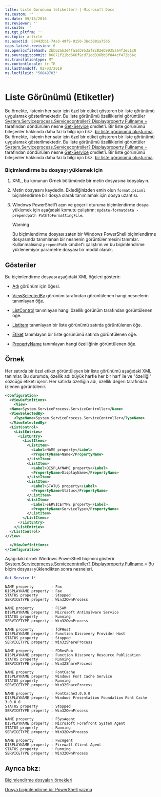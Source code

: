 ```yaml
---
title: Liste Görünümü (etiketler) | Microsoft Docs
ms.custom: ''
ms.date: 09/13/2016
ms.reviewer: ''
ms.suite: ''
ms.tgt_pltfrm: ''
ms.topic: article
ms.assetid: 53442bb1-74a3-49f9-9150-3bc3081a7565
caps.latest.revision: 6
ms.openlocfilehash: 2bb62ab3e4fa1db9b3af8c82eb9035aa4f3e31c0
ms.sourcegitcommit: b6871f21bd666f9cd71dd336bb3f844cf472b56c
ms.translationtype: MT
ms.contentlocale: tr-TR
ms.lasthandoff: 02/03/2019
ms.locfileid: "56849703"
---
```

# <a name="list-view-labels"></a>Liste Görünümü (Etiketler)

Bu örnekte, listenin her satır için özel bir etiket gösteren bir liste görünümü uygulamak gösterilmektedir. Bu liste görünümü özelliklerini görüntüler [System.Serviceprocess.Servicecontroller? Displayproperty Fullname =](/dotnet/api/System.ServiceProcess.ServiceController) tarafından döndürülen nesne [Get-Service](/powershell/module/microsoft.powershell.management/get-service) cmdlet'i. Bir liste görünümü bileşenler hakkında daha fazla bilgi için bkz. [bir liste görünümü oluşturma](./creating-a-list-view.md).
Bu örnekte, listenin her satır için özel bir etiket gösteren bir liste görünümü uygulamak gösterilmektedir. Bu liste görünümü özelliklerini görüntüler [System.Serviceprocess.Servicecontroller? Displayproperty Fullname =](/dotnet/api/System.ServiceProcess.ServiceController) tarafından döndürülen nesne [Get-Service](/powershell/module/Microsoft.PowerShell.Management/Get-Service) cmdlet'i. Bir liste görünümü bileşenler hakkında daha fazla bilgi için bkz. [bir liste görünümü oluşturma](./creating-a-list-view.md).

### <a name="to-load-this-formatting-file"></a>Biçimlendirme bu dosyayı yüklemek için

1. XML, bu konunun Örnek bölümünde bir metin dosyasına kopyalayın.

2. Metin dosyasını kaydedin. Eklediğinizden emin olun `format.ps1xml` biçimlendirme bir dosya olarak tanımlamak için dosya uzantısı.

3. Windows PowerShell'i açın ve geçerli oturuma biçimlendirme dosya yüklemek için aşağıdaki komutu çalıştırın: `Update-formatdata -prependpath PathToFormattingFile`.

   > [!WARNING]
   > Bu biçimlendirme dosyası zaten bir Windows PowerShell biçimlendirme dosyasında tanımlanan bir nesnenin görüntülenmesini tanımlar. Kullanmalısınız `prependPath` cmdlet'i çalıştırın ve bu biçimlendirme yüklenemiyor parametre dosyası bir modül olarak.

## <a name="demonstrates"></a>Gösteriler

Bu biçimlendirme dosyası aşağıdaki XML öğeleri gösterir:

- [Adı](./name-element-for-view-format.md) görünüm için öğesi.

- [ViewSelectedBy](./viewselectedby-element-format.md) görünüm tarafından görüntülenen hangi nesnelerin tanımlayan öğe.

- [ListControl](./listcontrol-element-format.md) tanımlayan hangi özellik görünüm tarafından görüntülenen öğe.

- [ListItem](./listitem-element-for-listitems-for-listcontrol-format.md) tanımlayan bir liste görünümü satırda görüntülenen öğe.

- [Etiket](./label-element-for-listitem-for-listcontrol-format.md) tanımlayan bir liste görünümü satırda görüntülenen öğe.

- [PropertyName](./propertyname-element-for-listitem-for-listcontrol-format.md) tanımlayan hangi özelliğinin görüntülenen öğe.

## <a name="example"></a>Örnek

Her satırda bir özel etiket görüntüleyen bir liste görünümü aşağıdaki XML tanımlar. Bu durumda, özellik adı büyük harfle her bir harf ile ve "özelliği" sözcüğü etiketi içerir. Her satırda özelliğin adı, özellik değeri tarafından izlenen görüntülenir.

```xml
<Configuration>
  <ViewDefinitions>
    <View>
  <Name>System.ServiceProcess.ServiceController</Name>
  <ViewSelectedBy>
    <TypeName>System.ServiceProcess.ServiceController</TypeName>
  </ViewSelectedBy>
  <ListControl>
    <ListEntries>
      <ListEntry>
        <ListItems>
          <ListItem>
            <Label>NAME property</Label>
            <PropertyName>Name</PropertyName>
          </ListItem>
          <ListItem>
            <Label>DISPLAYNAME property</Label>
            <PropertyName>DisplayName</PropertyName>
          </ListItem>
          <ListItem>
            <Label>STATUS property</Label>
            <PropertyName>Status</PropertyName>
          </ListItem>
          <ListItem>
            <Label>SERVICETYPE property</Label>
            <PropertyName>ServiceType</PropertyName>
          </ListItem>
        </ListItems>
      </ListEntry>
    </ListEntries>
  </ListControl>
</View>

  </ViewDefinitions>
</Configuration>
```

Aşağıdaki örnek Windows PowerShell biçimini gösterir [System.Serviceprocess.Servicecontroller? Displayproperty Fullname =](/dotnet/api/System.ServiceProcess.ServiceController) Bu biçim dosyası yüklendikten sonra nesneleri.

```powershell
Get-Service f*
```

```output
NAME property        : Fax
DISPLAYNAME property : Fax
STATUS property      : Stopped
SERVICETYPE property : Win32OwnProcess

NAME property        : FCSAM
DISPLAYNAME property : Microsoft Antimalware Service
STATUS property      : Running
SERVICETYPE property : Win32OwnProcess

NAME property        : fdPHost
DISPLAYNAME property : Function Discovery Provider Host
STATUS property      : Stopped
SERVICETYPE property : Win32ShareProcess

NAME property        : FDResPub
DISPLAYNAME property : Function Discovery Resource Publication
STATUS property      : Running
SERVICETYPE property : Win32ShareProcess

NAME property        : FontCache
DISPLAYNAME property : Windows Font Cache Service
STATUS property      : Running
SERVICETYPE property : Win32ShareProcess

NAME property        : FontCache3.0.0.0
DISPLAYNAME property : Windows Presentation Foundation Font Cache 3.0.0.0
STATUS property      : Stopped
SERVICETYPE property : Win32OwnProcess

NAME property        : FSysAgent
DISPLAYNAME property : Microsoft Forefront System Agent
STATUS property      : Running
SERVICETYPE property : Win32OwnProcess

NAME property        : FwcAgent
DISPLAYNAME property : Firewall Client Agent
STATUS property      : Running
SERVICETYPE property : Win32OwnProcess
```

## <a name="see-also"></a>Ayrıca bkz:

[Biçimlendirme dosyaları örnekleri](./examples-of-formatting-files.md)

[Dosya biçimlendirme bir PowerShell yazma](./writing-a-powershell-formatting-file.md)
